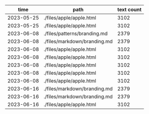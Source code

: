 | time       | path                     | text count |
|------------|--------------------------|------------|
| 2023-05-25 | ./files/apple/apple.html | 3102       |
|2023-05-25|./files/apple/apple.html|3102|
|2023-06-08|./files/patterns/branding.md|2379|
|2023-06-08|./files/markdown/branding.md|2379|
|2023-06-08|./files/apple/apple.html|3102|
|2023-06-08|./files/apple/apple.html|3102|
|2023-06-08|./files/apple/apple.html|3102|
|2023-06-08|./files/apple/apple.html|3102|
|2023-06-08|./files/apple/apple.html|3102|
|2023-06-16|./files/markdown/branding.md|2379|
|2023-06-16|./files/markdown/branding.md|2379|
|2023-06-16|./files/apple/apple.html|3102|
